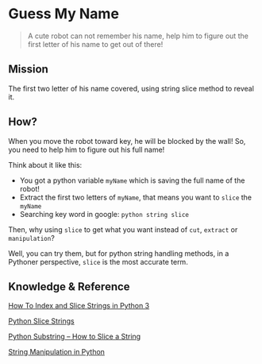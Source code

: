 # Guess My Name

> A cute robot can not remember his name, help him to figure out the first letter of his name to get out of there!

## Mission

The first two letter of his name covered, using string slice method to reveal it.

## How?

When you move the robot toward key, he will be blocked by the wall! So, you need to help him to figure out his full name!

Think about it like this:

- You got a python variable `myName` which is saving the full name of the robot!
- Extract the first two letters of `myName`, that means you want to `slice` the `myName`
- Searching key word in google: `python string slice`

Then, why using `slice` to get what you want instead of `cut`, `extract` or `manipulation`?

Well, you can try them, but for python string handling methods, in a Pythoner perspective, `slice` is the most accurate term.


## Knowledge & Reference


[How To Index and Slice Strings in Python 3](https://www.digitalocean.com/community/tutorials/how-to-index-and-slice-strings-in-python-3)

[Python Slice Strings](https://www.w3schools.com/python/gloss_python_string_slice.asp)

[Python Substring – How to Slice a String](https://www.freecodecamp.org/news/python-substring-how-to-slice-a-string/)

[String Manipulation in Python](https://www.pythonforbeginners.com/basics/string-manipulation-in-python)
